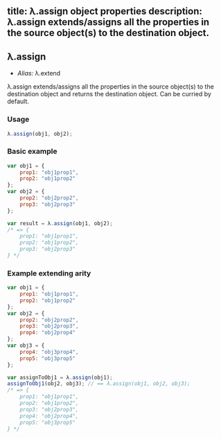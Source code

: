 title: λ.assign object properties
description: λ.assign extends/assigns all the properties in the source object(s) to the destination object.
---

## λ.assign

- *Alias:* λ.extend

λ.assign extends/assigns all the properties in the source object(s) to the destination object and returns the destination object. Can be curried by default.

### Usage

```js
λ.assign(obj1, obj2);
```

### Basic example

```js
var obj1 = {
    prop1: "obj1prop1",
    prop2: "obj1prop2"
};
var obj2 = {
    prop2: "obj2prop2",
    prop3: "obj2prop3"
};

var result = λ.assign(obj1, obj2);
/* => {
    prop1: "obj1prop1",
    prop2: "obj1prop2",
    prop3: "obj2prop3"
} */
```

### Example extending arity

```js
var obj1 = {
    prop1: "obj1prop1",
    prop2: "obj1prop2"
};
var obj2 = {
    prop2: "obj2prop2",
    prop3: "obj2prop3",
    prop4: "obj2prop4"
};
var obj3 = {
    prop4: "obj3prop4",
    prop5: "obj3prop5"
};

var assignToObj1 = λ.assign(obj1);
assignToObj1(obj2, obj3); // == λ.assign(obj1, obj2, obj3);
/* => {
    prop1: "obj1prop1",
    prop2: "obj1prop2",
    prop3: "obj2prop3",
    prop4: "obj2prop4",
    prop5: "obj3prop5"
} */
```
